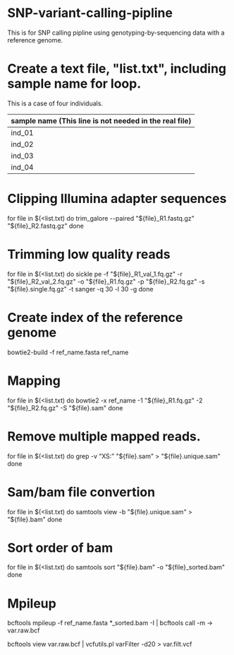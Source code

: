 # SNP-variant-calling-pipline
This is for SNP calling pipline using genotyping-by-sequencing data with a reference genome.

# Create a text file, "list.txt", including sample name for loop.
This is a case of four individuals.

|sample name (This line is not needed in the real file)|
|-----------|
|ind_01|
|ind_02|
|ind_03|
|ind_04|

# Clipping Illumina adapter sequences
for file in $(<list.txt)
do
    trim_galore --paired "${file}_R1.fastq.gz" "${file}_R2.fastq.gz"
done

# Trimming low quality reads
for file in $(<list.txt)
do
    sickle pe -f "${file}_R1_val_1.fq.gz" -r "${file}_R2_val_2.fq.gz"  -o "${file}_R1.fq.gz" -p "${file}_R2.fq.gz" -s "${file}.single.fq.gz" -t sanger -q 30 -l 30 -g
done

# Create index of the reference genome

bowtie2-build -f ref_name.fasta ref_name

# Mapping

for file in $(<list.txt)
do
    bowtie2 -x ref_name -1 "${file}_R1.fq.gz" -2 "${file}_R2.fq.gz" -S "${file}.sam"
done

# Remove multiple mapped reads.
for file in $(<list.txt)
do
    grep -v “XS:” "${file}.sam" > "${file}.unique.sam"
done

# Sam/bam file convertion
for file in $(<list.txt)
do
    samtools view -b "${file}.unique.sam" > "${file}.bam"
done

# Sort order of bam

for file in $(<list.txt)
do
    samtools sort "${file}.bam" -o "${file}_sorted.bam"
done

# Mpileup
bcftools mpileup -f ref_name.fasta *_sorted.bam  -I | bcftools call -m -> var.raw.bcf

bcftools view var.raw.bcf | vcfutils.pl varFilter -d20 > var.filt.vcf
